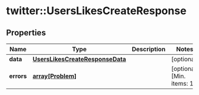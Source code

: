 # twitter::UsersLikesCreateResponse


## Properties
Name | Type | Description | Notes
------------ | ------------- | ------------- | -------------
**data** | [**UsersLikesCreateResponseData**](UsersLikesCreateResponse_data.md) |  | [optional] 
**errors** | [**array[Problem]**](Problem.md) |  | [optional] [Min. items: 1] 


